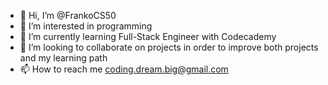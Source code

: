 - 👋 Hi, I’m @FrankoCS50
- 👀 I’m interested in programming
- 🌱 I’m currently learning Full-Stack Engineer with Codecademy
- 💞️ I’m looking to collaborate on projects in order to improve both projects and my learning path
- 📫 How to reach me coding.dream.big@gmail.com

<!---
FrankoCS50/FrankoCS50 is a ✨ special ✨ repository because its `README.md` (this file) appears on your GitHub profile.
You can click the Preview link to take a look at your changes.
--->
